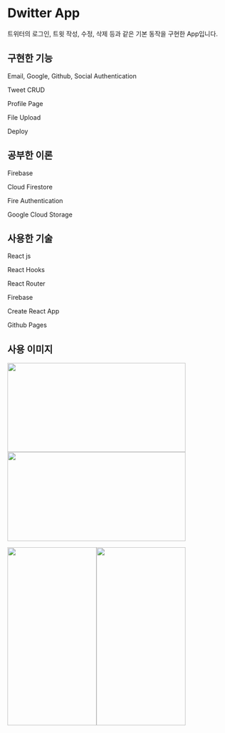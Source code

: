 # Dwitter App

트위터의 로그인, 트윗 작성, 수정, 삭제 등과 같은 기본 동작을 구현한 App입니다.

## 구현한 기능

Email, Google, Github, Social Authentication

Tweet CRUD

Profile Page

File Upload

Deploy

## 공부한 이론

Firebase

Cloud Firestore

Fire Authentication

Google Cloud Storage

## 사용한 기술

React js

React Hooks

React Router

Firebase

Create React App

Github Pages

## 사용 이미지

<img src="https://user-images.githubusercontent.com/57383916/145741709-9a89bc96-775d-4000-87b8-27348b761aa9.jpg" width="400" height="200" /><img src="https://user-images.githubusercontent.com/57383916/145741907-4eed0939-3ee0-4032-a2ae-24d39e1fa33a.jpg" width="400" height="200" />

<img src="https://user-images.githubusercontent.com/57383916/145741949-52ef2cd8-a05b-4fa7-a931-02e702371d92.png" width="200" height="400" /><img src="https://user-images.githubusercontent.com/57383916/145742015-b05d6103-c5bc-4337-87e1-1d01c0ee814e.png" width="200" height="400" />
